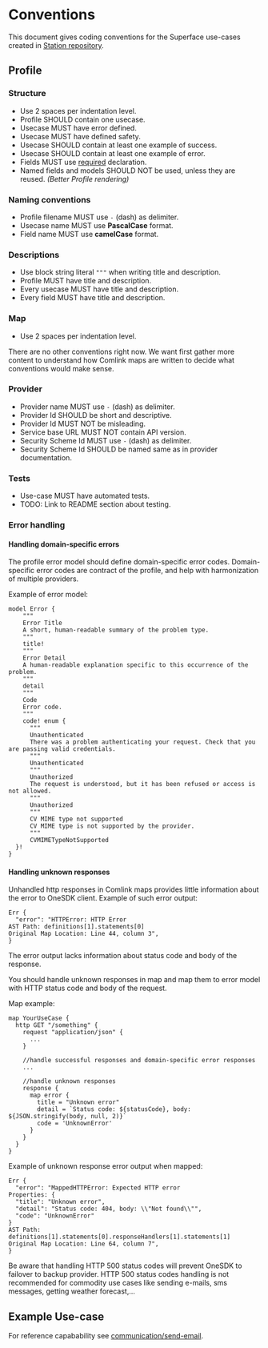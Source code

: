 # Conventions

This document gives coding conventions for the Superface use-cases created in [Station repository](https://github.com/superfaceai/station).

## Profile

### Structure

- Use 2 spaces per indentation level.
- Profile SHOULD contain one usecase.
- Usecase MUST have error defined.
- Usecase MUST have defined safety.
- Usecase SHOULD contain at least one example of success.
- Usecase SHOULD contain at least one example of error.
- Fields MUST use [required](https://superface.ai/docs/comlink/profile#RequiredField) declaration.
- Named fields and models SHOULD NOT be used, unless they are reused. _(Better Profile rendering)_

### Naming conventions

- Profile filename MUST use `-` (dash) as delimiter.
- Usecase name MUST use **PascalCase** format.
- Field name MUST use **camelCase** format.

### Descriptions

- Use block string literal `"""` when writing title and description.
- Profile MUST have title and description.
- Every usecase MUST have title and description.
- Every field MUST have title and description.

### Map

- Use 2 spaces per indentation level.

There are no other conventions right now.
We want first gather more content to understand how Comlink maps are written to decide what conventions would make sense.

### Provider

- Provider name MUST use `-` (dash) as delimiter.
- Provider Id SHOULD be short and descriptive.
- Provider Id MUST NOT be misleading.
- Service base URL MUST NOT contain API version.
- Security Scheme Id MUST use `-` (dash) as delimiter.
- Security Scheme Id SHOULD be named same as in provider documentation.

### Tests

- Use-case MUST have automated tests.
- TODO: Link to README section about testing.

### Error handling

#### Handling domain-specific errors
The profile error model should define domain-specific error codes. Domain-specific error codes are contract of the profile, and help with harmonization of multiple providers.

Example of error model:

```
model Error {
    """
    Error Title
    A short, human-readable summary of the problem type.
    """
    title!
    """
    Error Detail
    A human-readable explanation specific to this occurrence of the problem.
    """
    detail
    """
    Code
    Error code.
    """
    code! enum {
      """
      Unauthenticated
      There was a problem authenticating your request. Check that you are passing valid credentials.
      """
      Unauthenticated
      """
      Unauthorized
      The request is understood, but it has been refused or access is not allowed.
      """
      Unauthorized
      """
      CV MIME type not supported
      CV MIME type is not supported by the provider.
      """
      CVMIMETypeNotSupported
  }!
}
```




#### Handling unknown responses

Unhandled http responses in Comlink maps provides little information about the error to OneSDK client. Example of such error output:

```
Err {
  "error": "HTTPError: HTTP Error
AST Path: definitions[1].statements[0]
Original Map Location: Line 44, column 3",
}
```

The error output lacks information about status code and body of the response.

You should handle unknown responses in map and map them to error model with HTTP status code and body of the request.

Map example:

```
map YourUseCase {
  http GET "/something" {
    request "application/json" {
      ...
    }

    //handle successful responses and domain-specific error responses
    ...

    //handle unknown responses
    response {
      map error {
        title = "Unknown error"
        detail = `Status code: ${statusCode}, body: ${JSON.stringify(body, null, 2)}`
        code = 'UnknownError'
      }
    }
  }
}
```

Example of unknown response error output when mapped:
```
Err {
  "error": "MappedHTTPError: Expected HTTP error
Properties: {
  "title": "Unknown error",
  "detail": "Status code: 404, body: \\"Not found\\"",
  "code": "UnknownError"
}
AST Path: definitions[1].statements[0].responseHandlers[1].statements[1]
Original Map Location: Line 64, column 7",
}
```

Be aware that handling HTTP 500 status codes will prevent OneSDK to failover to backup provider. HTTP 500 status codes handling is not recommended for commodity use cases like sending e-mails, sms messages, getting weather forecast,...


## Example Use-case

For reference capabability see [communication/send-email](https://github.com/superfaceai/station/tree/main/grid/communication/send-email).
